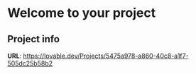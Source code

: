 # Welcome to your project

## Project info

**URL**: https://lovable.dev/Projects/5475a978-a860-40c8-a1f7-505dc25b58b2



